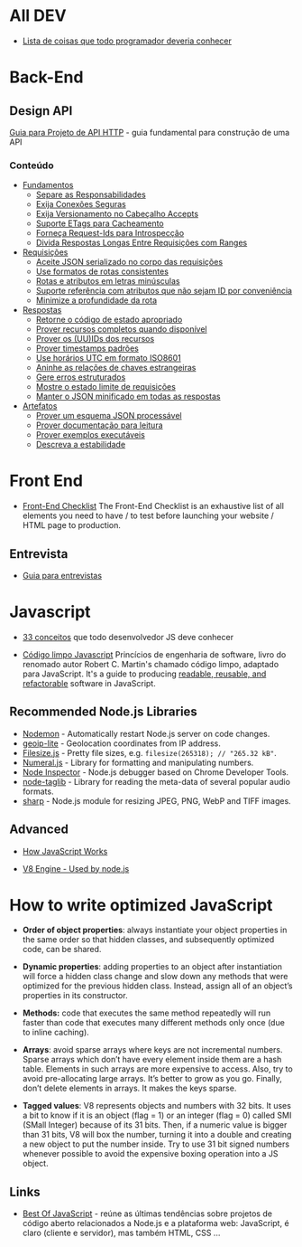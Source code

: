


# All DEV
* [Lista de coisas que todo programador deveria conhecer](https://github.com/mtdvio/every-programmer-should-know)


#   Back-End


##  Design API

[Guia para Projeto de API HTTP](https://github.com/Gutem/http-api-design/) -  guia fundamental para construção de uma API

  ### Conteúdo

* [Fundamentos](#fundamentos)
  *  [Separe as Responsabilidades](#separe-as-responsabilidades)
  *  [Exija Conexões Seguras](#exija-conexões-seguras)
  *  [Exija Versionamento no Cabeçalho Accepts](#exija-versionamento-no-cabeçalho-accepts)
  *  [Suporte ETags para Cacheamento](#suporte-etags-para-cacheamento)
  *  [Forneça Request-Ids para Introspecção](#forneça-request-ids-para-introspecção)
  *  [Divida Respostas Longas Entre Requisições com Ranges](#divida-respostas-longas-entre-requisições-com-ranges)
* [Requisições](#requisições)
  *  [Aceite JSON serializado no corpo das requisições](#aceite-json-serializado-no-corpo-das-requisições)
  *  [Use formatos de rotas consistentes](#use-formatos-de-rotas-consistentes)
    *  [Rotas e atributos em letras minúsculas](#rotas-e-atributos-em-letras-minúsculas)
    *  [Suporte referência com atributos que não sejam ID por conveniência](#suporte-referência-com-atributos-que-não-sejam-id-por-conveniência)
    *  [Minimize a profundidade da rota](#minimize-a-profundidade-da-rota)
* [Respostas](#respostas)
  *  [Retorne o código de estado apropriado](#retorne-o-código-de-estado-apropriado)
  *  [Prover recursos completos quando disponível](#prover-recursos-completos-quando-disponível)
  *  [Prover os (UU)IDs dos recursos](#prover-os-uuids-dos-recursos)
  *  [Prover timestamps padrões](#prover-timestamps-padrões)
  *  [Use horários UTC em formato ISO8601](#use-horários-utc-em-formato-iso8601)
  *  [Aninhe as relações de chaves estrangeiras](#aninhe-as-relações-de-chaves-estrangeiras)
  *  [Gere erros estruturados](#gere-erros-estruturados)
  *  [Mostre o estado limite de requisições](#mostre-o-estado-limite-de-requisições)
  *  [Manter o JSON minificado em todas as respostas](#manter-o-json-minificado-em-todas-as-respostas)
* [Artefatos](#artefatos)
  *  [Prover um esquema JSON processável](#prover-um-esquema-json-processável)
  *  [Prover documentação para leitura](#prover-documentação-para-leitura)
  *  [Prover exemplos executáveis](#prover-exemplos-executáveis)
  *  [Descreva a estabilidade](#descreva-a-estabilidade)

# Front End

* [Front-End Checklist](https://github.com/thedaviddias/Front-End-Checklist)  The Front-End Checklist is an exhaustive list of all elements you need to have / to test before launching your website / HTML page to production.



## Entrevista
* [Guia para entrevistas](https://github.com/yangshun/tech-interview-handbook)

#  Javascript 

* [33 conceitos](https://github.com/tiagoboeing/33-js-concepts) que todo desenvolvedor JS deve conhecer

* [Código limpo Javascript](https://github.com/ryanmcdermott/clean-code-javascript) Princícios de engenharia de software, livro do renomado autor Robert C. Martin's chamado código limpo, adaptado para JavaScript. It's a guide to producing [readable, reusable, and refactorable](https://github.com/ryanmcdermott/3rs-of-software-architecture)  software in JavaScript.

Recommended Node.js Libraries
-----------------------------

- [Nodemon](https://github.com/remy/nodemon) - Automatically restart Node.js server on code changes.
- [geoip-lite](https://github.com/bluesmoon/node-geoip) - Geolocation coordinates from IP address.
- [Filesize.js](http://filesizejs.com/) - Pretty file sizes, e.g. `filesize(265318); // "265.32 kB"`.
- [Numeral.js](http://numeraljs.com) - Library for formatting and manipulating numbers.
- [Node Inspector](https://github.com/node-inspector/node-inspector) - Node.js debugger based on Chrome Developer Tools.
- [node-taglib](https://github.com/nikhilm/node-taglib) - Library for reading the meta-data of several popular audio formats.
- [sharp](https://github.com/lovell/sharp) - Node.js module for resizing JPEG, PNG, WebP and TIFF images.

## Advanced

* [How JavaScript Works](https://blog.sessionstack.com/how-does-javascript-actually-work-part-1-b0bacc073cf)

* [V8 Engine - Used by node.js](https://v8.dev/docs/)

# How to write optimized JavaScript
* **Order of object properties**: always instantiate your object properties in the same order so that hidden classes, and subsequently optimized code, can be shared.

* **Dynamic properties**: adding properties to an object after instantiation will force a hidden class change and slow down any methods that were optimized for the previous hidden class. Instead, assign all of an object’s properties in its constructor.
* **Methods:** code that executes the same method repeatedly will run faster than code that executes many different methods only once (due to inline caching).
* **Arrays**: avoid sparse arrays where keys are not incremental numbers. Sparse arrays which don’t have every element inside them are a hash table. Elements in such arrays are more expensive to access. Also, try to avoid pre-allocating large arrays. It’s better to grow as you go. Finally, don’t delete elements in arrays. It makes the keys sparse.
* **Tagged values**: V8 represents objects and numbers with 32 bits. It uses a bit to know if it is an object (flag = 1) or an integer (flag = 0) called SMI (SMall Integer) because of its 31 bits. Then, if a numeric value is bigger than 31 bits, V8 will box the number, turning it into a double and creating a new object to put the number inside. Try to use 31 bit signed numbers whenever possible to avoid the expensive boxing operation into a JS object.
  


## Links

* [Best Of JavaScript](https://bestofjs.org/) - reúne as últimas tendências sobre projetos de código aberto relacionados a Node.js e a plataforma web: JavaScript, é claro (cliente e servidor), mas também HTML, CSS ... 